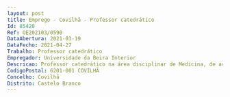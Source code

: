 ```yaml
--- 
layout: post
title: Emprego - Covilhã - Professor catedrático
Id: 85420
Ref: OE202103/0590
DataAbertura: 2021-03-19
DataFecho: 2021-04-27
Trabalho: Professor catedrático
Empregador: Universidade da Beira Interior
Descricao: Professor catedrático na área disciplinar de Medicina, de acordo com o conteúdo funcional previsto para a categoria no ECDU
CodigoPostal: 6201-001 COVILHÃ
Concelho: Covilhã
Distrito: Castelo Branco
--- 
```


